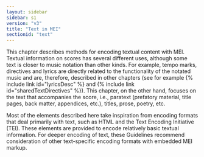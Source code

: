```yaml
---
layout: sidebar
sidebar: s1
version: "v3"
title: "Text in MEI"
sectionid: "text"
---
```


This chapter describes methods for encoding textual content with MEI. Textual information on scores has several different uses, although some text is closer to music notation than other kinds. For example, tempo marks, directives and lyrics are directly related to the functionality of the notated music and are, therefore, described in other chapters (see for example {% include link id="lyricsDesc" %} and {% include link id="sharedTextDirectives" %}). This chapter, on the other hand, focuses on the text that accompanies the score, i.e., paratext (prefatory material, title pages, back matter, appendices, etc.), titles, prose, poetry, etc.

Most of the elements described here take inspiration from encoding formats that deal primarily with text, such as HTML and the Text Encoding Initiative (TEI). These elements are provided to encode relatively basic textual information. For deeper encoding of text, these Guidelines recommend consideration of other text-specific encoding formats with embedded MEI markup.
